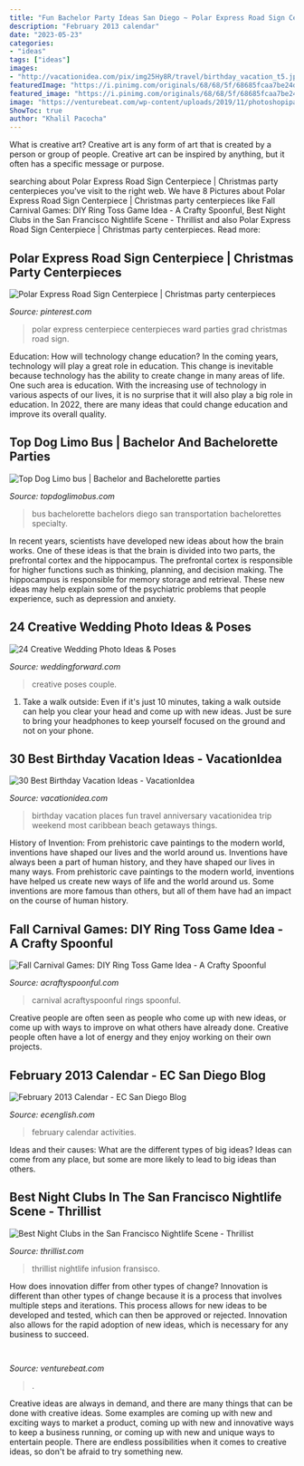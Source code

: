 ```yaml
---
title: "Fun Bachelor Party Ideas San Diego ~ Polar Express Road Sign Centerpiece"
description: "February 2013 calendar"
date: "2023-05-23"
categories:
- "ideas"
tags: ["ideas"]
images:
- "http://vacationidea.com/pix/img25Hy8R/travel/birthday_vacation_t5.jpg"
featuredImage: "https://i.pinimg.com/originals/68/68/5f/68685fcaa7be24db874cd30f3c2f4dd8.jpg"
featured_image: "https://i.pinimg.com/originals/68/68/5f/68685fcaa7be24db874cd30f3c2f4dd8.jpg"
image: "https://venturebeat.com/wp-content/uploads/2019/11/photoshopipad.jpg"
ShowToc: true
author: "Khalil Pacocha"
---
```



What is creative art?
Creative art is any form of art that is created by a person or group of people. Creative art can be inspired by anything, but it often has a specific message or purpose.

	

		
searching about Polar Express Road Sign Centerpiece | Christmas party centerpieces you've visit to the right web. We have 8 Pictures about Polar Express Road Sign Centerpiece | Christmas party centerpieces like Fall Carnival Games: DIY Ring Toss Game Idea - A Crafty Spoonful, Best Night Clubs in the San Francisco Nightlife Scene - Thrillist and also Polar Express Road Sign Centerpiece | Christmas party centerpieces. Read more:
		
    
## Polar Express Road Sign Centerpiece | Christmas Party Centerpieces

<img loading=lazy src="https://i.pinimg.com/originals/68/68/5f/68685fcaa7be24db874cd30f3c2f4dd8.jpg" onerror="this.onerror=null;this.src='https://tse4.mm.bing.net/th?id=OIP.OGPYFE5-6H7L2ZMC0IW0hgHaJ4&amp;pid=15.1';" alt="Polar Express Road Sign Centerpiece | Christmas party centerpieces">

_Source: pinterest.com_

>polar express centerpiece centerpieces ward parties grad christmas road sign. 

	

Education: How will technology change education?
In the coming years, technology will play a great role in education. This change is inevitable because technology has the ability to create change in many areas of life. One such area is education. With the increasing use of technology in various aspects of our lives, it is no surprise that it will also play a big role in education. In 2022, there are many ideas that could change education and improve its overall quality.

    
## Top Dog Limo Bus | Bachelor And Bachelorette Parties

<img loading=lazy src="http://www.topdoglimobus.com/images/events/bachelors/3.jpg" onerror="this.onerror=null;this.src='https://tse2.mm.bing.net/th?id=OIP.qCOyurHzxzSUhUTkYswuVAHaE6&amp;pid=15.1';" alt="Top Dog Limo bus | Bachelor and Bachelorette parties">

_Source: topdoglimobus.com_

>bus bachelorette bachelors diego san transportation bachelorettes specialty. 

	

In recent years, scientists have developed new ideas about how the brain works. One of these ideas is that the brain is divided into two parts, the prefrontal cortex and the hippocampus. The prefrontal cortex is responsible for higher functions such as thinking, planning, and decision making. The hippocampus is responsible for memory storage and retrieval. These new ideas may help explain some of the psychiatric problems that people experience, such as depression and anxiety.

    
## 24 Creative Wedding Photo Ideas &amp; Poses

<img loading=lazy src="https://www.weddingforward.com/wp-content/uploads/2017/10/creative-wedding-photo-ideas-poses-couple-in-wood-dakaiphotography-339x500.jpg" onerror="this.onerror=null;this.src='https://tse2.mm.bing.net/th?id=OIP.Oz_uo8IqEtb_W_JUA1bJAAAAAA&amp;pid=15.1';" alt="24 Creative Wedding Photo Ideas &amp; Poses">

_Source: weddingforward.com_

>creative poses couple. 

	

1. Take a walk outside: Even if it's just 10 minutes, taking a walk outside can help you clear your head and come up with new ideas. Just be sure to bring your headphones to keep yourself focused on the ground and not on your phone.

    
## 30 Best Birthday Vacation Ideas - VacationIdea

<img loading=lazy src="http://vacationidea.com/pix/img25Hy8R/travel/birthday_vacation_t5.jpg" onerror="this.onerror=null;this.src='https://tse3.mm.bing.net/th?id=OIP.LH9b2iotMnBg_IJBVmhbvAHaD6&amp;pid=15.1';" alt="30 Best Birthday Vacation Ideas - VacationIdea">

_Source: vacationidea.com_

>birthday vacation places fun travel anniversary vacationidea trip weekend most caribbean beach getaways things. 

	

History of Invention: From prehistoric cave paintings to the modern world, inventions have shaped our lives and the world around us.
Inventions have always been a part of human history, and they have shaped our lives in many ways. From prehistoric cave paintings to the modern world, inventions have helped us create new ways of life and the world around us. Some inventions are more famous than others, but all of them have had an impact on the course of human history.

    
## Fall Carnival Games: DIY Ring Toss Game Idea - A Crafty Spoonful

<img loading=lazy src="https://acraftyspoonful.com/wp-content/uploads/2017/02/Fall-Carnival-Games-DIY-Ring-Toss-Idea.jpg" onerror="this.onerror=null;this.src='https://tse2.mm.bing.net/th?id=OIP.k49t45zVEjDDFt7TT_6RMwHaLL&amp;pid=15.1';" alt="Fall Carnival Games: DIY Ring Toss Game Idea - A Crafty Spoonful">

_Source: acraftyspoonful.com_

>carnival acraftyspoonful rings spoonful. 

	

Creative people are often seen as people who come up with new ideas, or come up with ways to improve on what others have already done. Creative people often have a lot of energy and they enjoy working on their own projects.

    
## February 2013 Calendar - EC San Diego Blog

<img loading=lazy src="https://assets.ecenglish.com/blogs/uploads/sites/25/2013/01/February-2013-Calendar.jpg" onerror="this.onerror=null;this.src='https://tse4.mm.bing.net/th?id=OIP.LZTKjhOIY3M2hF_0QQT1uAHaJl&amp;pid=15.1';" alt="February 2013 Calendar - EC San Diego Blog">

_Source: ecenglish.com_

>february calendar activities. 

	

Ideas and their causes: What are the different types of big ideas?
Ideas can come from any place, but some are more likely to lead to big ideas than others.

    
## Best Night Clubs In The San Francisco Nightlife Scene - Thrillist

<img loading=lazy src="http://assets3.thrillist.com/v1/image/2421697/size/tmg-article_default_mobile.jpg" onerror="this.onerror=null;this.src='https://tse2.mm.bing.net/th?id=OIP.naJJsZgKBR9ni447nDk1yQHaFA&amp;pid=15.1';" alt="Best Night Clubs in the San Francisco Nightlife Scene - Thrillist">

_Source: thrillist.com_

>thrillist nightlife infusion fransisco. 

	

How does innovation differ from other types of change?
Innovation is different than other types of change because it is a process that involves multiple steps and iterations. This process allows for new ideas to be developed and tested, which can then be approved or rejected. Innovation also allows for the rapid adoption of new ideas, which is necessary for any business to succeed.

    
## 

<img loading=lazy src="https://venturebeat.com/wp-content/uploads/2019/11/photoshopipad.jpg" onerror="this.onerror=null;this.src='https://tse4.mm.bing.net/th?id=OIP.z0Cxihs-U0tIJIaoh2pT5AHaFw&amp;pid=15.1';" alt="">

_Source: venturebeat.com_

>. 

	

Creative ideas are always in demand, and there are many things that can be done with creative ideas. Some examples are coming up with new and exciting ways to market a product, coming up with new and innovative ways to keep a business running, or coming up with new and unique ways to entertain people. There are endless possibilities when it comes to creative ideas, so don't be afraid to try something new.

